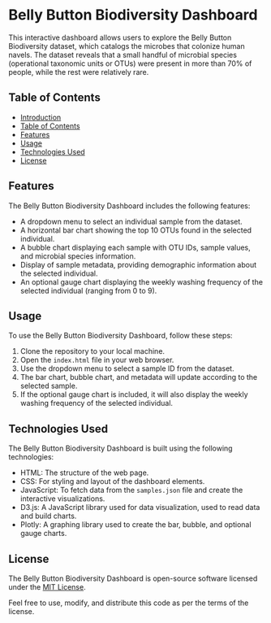 # Belly Button Biodiversity Dashboard

This interactive dashboard allows users to explore the Belly Button Biodiversity dataset, which catalogs the microbes that colonize human navels. The dataset reveals that a small handful of microbial species (operational taxonomic units or OTUs) were present in more than 70% of people, while the rest were relatively rare.

## Table of Contents
- [Introduction](#belly-button-biodiversity-dashboard)
- [Table of Contents](#table-of-contents)
- [Features](#features)
- [Usage](#usage)
- [Technologies Used](#technologies-used)
- [License](#license)

## Features

The Belly Button Biodiversity Dashboard includes the following features:

- A dropdown menu to select an individual sample from the dataset.
- A horizontal bar chart showing the top 10 OTUs found in the selected individual.
- A bubble chart displaying each sample with OTU IDs, sample values, and microbial species information.
- Display of sample metadata, providing demographic information about the selected individual.
- An optional gauge chart displaying the weekly washing frequency of the selected individual (ranging from 0 to 9).

## Usage

To use the Belly Button Biodiversity Dashboard, follow these steps:

1. Clone the repository to your local machine.
2. Open the `index.html` file in your web browser.
3. Use the dropdown menu to select a sample ID from the dataset.
4. The bar chart, bubble chart, and metadata will update according to the selected sample.
5. If the optional gauge chart is included, it will also display the weekly washing frequency of the selected individual.

## Technologies Used

The Belly Button Biodiversity Dashboard is built using the following technologies:

- HTML: The structure of the web page.
- CSS: For styling and layout of the dashboard elements.
- JavaScript: To fetch data from the `samples.json` file and create the interactive visualizations.
- D3.js: A JavaScript library used for data visualization, used to read data and build charts.
- Plotly: A graphing library used to create the bar, bubble, and optional gauge charts.

## License

The Belly Button Biodiversity Dashboard is open-source software licensed under the [MIT License](LICENSE).

Feel free to use, modify, and distribute this code as per the terms of the license.
